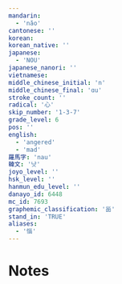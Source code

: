 ```yaml
---
mandarin:
  - 'nǎo'
cantonese: ''
korean:
korean_native: ''
japanese:
  - 'NOU'
japanese_nanori: ''
vietnamese:
middle_chinese_initial: 'n'
middle_chinese_final: 'ɑu'
stroke_count: ''
radical: '心'
skip_number: '1-3-7'
grade_level: 6
pos: ''
english:
  - 'angered'
  - 'mad'
羅馬字: 'nau'
韓文: '낫'
joyo_level: ''
hsk_level: ''
hanmun_edu_level: ''
danayo_id: 6448
mc_id: 7693
graphemic_classification: '𡿺'
stand_in: 'TRUE'
aliases:
  - '惱'
---
```


# Notes
